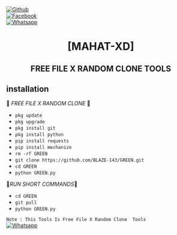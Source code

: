 <b></b> </br> <br>[![Github](https://img.shields.io/badge/Github-CYBAR.MAHAT-dimgray?style=flat-square&logo=github)](https://github.com/CYBAR-MAHAT-404)<br> [![Facebook](https://img.shields.io/badge/Facebook-FARHAN-blue?style=flat-square&logo=facebook)](https://www.facebook.com/profile.php?id=100069433521473)<br> [![Whatsapp](https://img.shields.io/badge/Whatsapp-FARHAN-deepgreen?style=flat-square&logo=whatsapp)](https://wa.me/+8801952189907)



<h1 align="center"> [MAHAT-XD]</h1>

<h2 align="center">  FREE FILE X RANDOM CLONE TOOLS </h2>


## <b>installation</b>

🔰 _FREE FILE X RANDOM CLONE_ 🔰

- `pkg update`
- `pkg upgrade`
- `pkg install git`
- `pkg install python`
- `pip install requests`
- `pip install mechanize`
- `rm -rf GREEN`
- `git clone https://github.com/BLAZE-143/GREEN.git`
- `cd GREEN`
- `python GREEN.py`
     
 🖤_RUN SHORT COMMANDS_🖤
- `cd GREEN`
- `git pull`
- `python GREEN.py`

 ```Note : This Tools Is Free File X Random Clone  Tools ```</br>
 [![Whatsapp](https://img.shields.io/badge/Whatsapp-MAHAT-deepgreen?style=flat-square&logo=whatsapp)](https://wa.me/+8801952189907)
